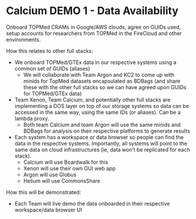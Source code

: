 # Calcium DEMO 1 - Data Availability

Onboard TOPMed CRAMs in Google/AWS clouds, agree on GUIDs used, setup accounts for researchers from TOPMed in the FireCloud and other environments.

How this relates to other full stacks:
*	We  onboard TOPMed/GTEx data in our respective systems using a common set of GUIDs (aliases)
	* We will collaborate with Team Argon and KC2 to come up with minids for TopMed datasets encapsulated as BDBags (and share these with the other full stacks so we can have agreed upon GUIDs for TOPMed/GTEx data)
*	Team Xenon, Team Calcium, and potentially other full stacks are implementing a DOS layer on top of our storage systems so data can be accessed in the same way, using the same IDs (or aliases). Can be a lambda proxy.
	* Both team Calcium and team Argon will use the same minids and BDBags for analysis on their respective platforms to generate results
*	Each system has a workspace or data browser so people can find the data in the respective systems. Importantly, all systems will point to the same data on cloud infrastructures (ie, data won’t be replicated for each stack). 
    *	Calcium will use Boardwalk for this 
    *	Xenon will use their own GUI web app
    *	Argon will use Globus
    *	Helium will use CommonsShare 
    
How this will be demonstrated:

*	Each Team will live demo the data onboarded in their respective workspace/data browser UI
